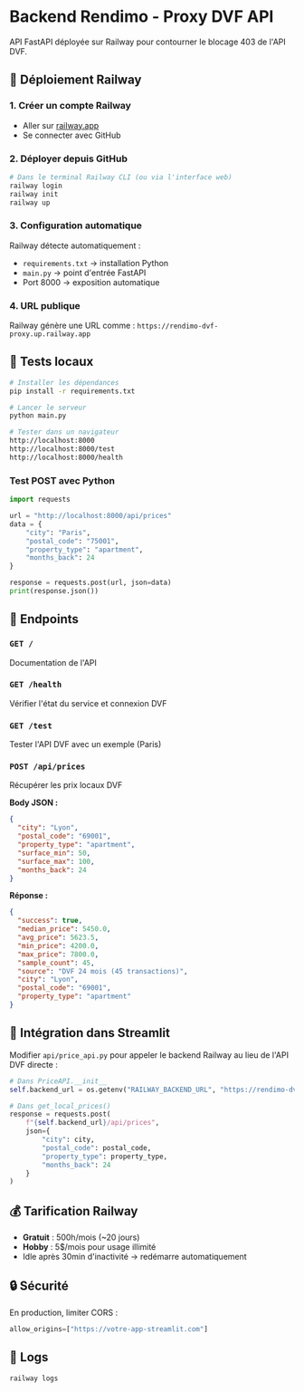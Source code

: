 # Backend Rendimo - Proxy DVF API

API FastAPI déployée sur Railway pour contourner le blocage 403 de l'API DVF.

## 🚀 Déploiement Railway

### 1. Créer un compte Railway
- Aller sur [railway.app](https://railway.app)
- Se connecter avec GitHub

### 2. Déployer depuis GitHub
```bash
# Dans le terminal Railway CLI (ou via l'interface web)
railway login
railway init
railway up
```

### 3. Configuration automatique
Railway détecte automatiquement :
- `requirements.txt` → installation Python
- `main.py` → point d'entrée FastAPI
- Port 8000 → exposition automatique

### 4. URL publique
Railway génère une URL comme : `https://rendimo-dvf-proxy.up.railway.app`

## 🧪 Tests locaux

```bash
# Installer les dépendances
pip install -r requirements.txt

# Lancer le serveur
python main.py

# Tester dans un navigateur
http://localhost:8000
http://localhost:8000/test
http://localhost:8000/health
```

### Test POST avec Python
```python
import requests

url = "http://localhost:8000/api/prices"
data = {
    "city": "Paris",
    "postal_code": "75001",
    "property_type": "apartment",
    "months_back": 24
}

response = requests.post(url, json=data)
print(response.json())
```

## 📡 Endpoints

### `GET /`
Documentation de l'API

### `GET /health`
Vérifier l'état du service et connexion DVF

### `GET /test`
Tester l'API DVF avec un exemple (Paris)

### `POST /api/prices`
Récupérer les prix locaux DVF

**Body JSON :**
```json
{
  "city": "Lyon",
  "postal_code": "69001",
  "property_type": "apartment",
  "surface_min": 50,
  "surface_max": 100,
  "months_back": 24
}
```

**Réponse :**
```json
{
  "success": true,
  "median_price": 5450.0,
  "avg_price": 5623.5,
  "min_price": 4200.0,
  "max_price": 7800.0,
  "sample_count": 45,
  "source": "DVF 24 mois (45 transactions)",
  "city": "Lyon",
  "postal_code": "69001",
  "property_type": "apartment"
}
```

## 🔧 Intégration dans Streamlit

Modifier `api/price_api.py` pour appeler le backend Railway au lieu de l'API DVF directe :

```python
# Dans PriceAPI.__init__
self.backend_url = os.getenv("RAILWAY_BACKEND_URL", "https://rendimo-dvf-proxy.up.railway.app")

# Dans get_local_prices()
response = requests.post(
    f"{self.backend_url}/api/prices",
    json={
        "city": city,
        "postal_code": postal_code,
        "property_type": property_type,
        "months_back": 24
    }
)
```

## 💰 Tarification Railway

- **Gratuit** : 500h/mois (~20 jours)
- **Hobby** : 5$/mois pour usage illimité
- Idle après 30min d'inactivité → redémarre automatiquement

## 🔒 Sécurité

En production, limiter CORS :
```python
allow_origins=["https://votre-app-streamlit.com"]
```

## 📝 Logs

```bash
railway logs
```
